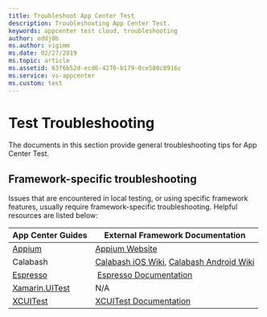 ```yaml
---
title: Troubleshoot App Center Test
description: Troubleshooting App Center Test.
keywords: appcenter test cloud, troubleshooting
author: oddj0b
ms.author: vigimm
ms.date: 02/27/2019
ms.topic: article
ms.assetid: 63f6b52d-ecd6-4270-b179-0ce580c8916c
ms.service: vs-appcenter
ms.custom: test
---
```


# Test Troubleshooting
The documents in this section provide general troubleshooting tips for App Center Test. 

## Framework-specific troubleshooting
Issues that are encountered in local testing, or using specific framework features, usually require framework-specific troubleshooting. Helpful resources are listed below:

| App Center Guides | External Framework Documentation |
| -------------- | ----------------------------------------- |
| [Appium](~/test-cloud/frameworks/appium/index.md) | [Appium Website](https://appium.io) |
| Calabash | [Calabash iOS Wiki](https://github.com/calabash/calabash-ios/wiki),  [Calabash Android Wiki](https://github.com/calabash/calabash-android/wiki) |
| [Espresso](~/test-cloud/frameworks/espresso/index.md) | [Espresso Documentation](https://developer.android.com/training/testing/espresso/) |
| [Xamarin.UITest](~/test-cloud/frameworks/uitest/troubleshooting/index.md) | N/A |
| [XCUITest](~/test-cloud/frameworks/xcuitest/index.md) | [XCUITest Documentation](https://developer.apple.com/library/content/documentation/DeveloperTools/Conceptual/testing_with_xcode/chapters/09-ui_testing.html) |


